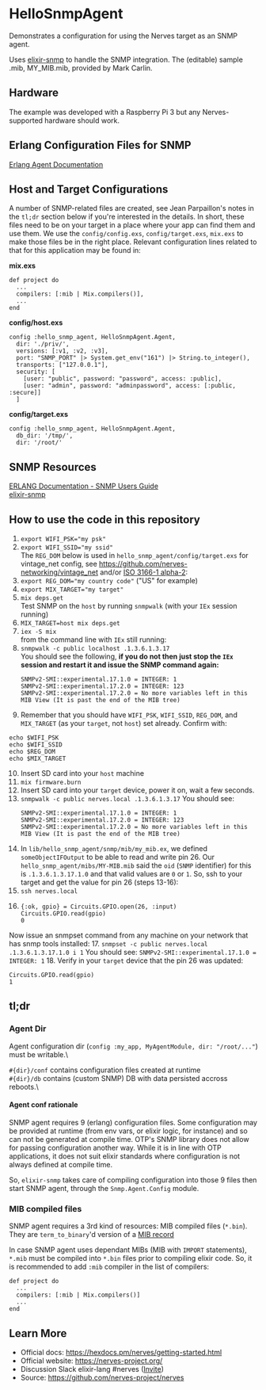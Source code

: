 # HelloSnmpAgent

Demonstrates a configuration for using the Nerves target as an SNMP agent.

Uses [elixir-snmp](https://github.com/jeanparpaillon/elixir-snmp) to handle the
SNMP integration. The (editable) sample .mib, MY_MIB.mib, provided by
Mark Carlin.

## Hardware

The example was developed with a Raspberry Pi 3 but any Nerves-supported
hardware should work.

## Erlang Configuration Files for SNMP
[Erlang Agent
Documentation](https://erlang.org/doc/apps/snmp/snmp_impl_example_agent.html#association-file)

## Host and Target Configurations

A number of SNMP-related files are created, see Jean Parpaillon's notes in the
`tl;dr` section below if you're interested in the details. In short, these files
need to be on your target in a place where your app can find them and use them.
We use the `config/config.exs`, `config/target.exs`, `mix.exs` to make those
files be in the right place. Relevant configuration lines related to that for
this application may be found in:

**mix.exs**
```
def project do
  ...
  compilers: [:mib | Mix.compilers()],
  ...
end
```

**config/host.exs**
```
config :hello_snmp_agent, HelloSnmpAgent.Agent,
  dir: './priv/',
  versions: [:v1, :v2, :v3],
  port: "SNMP_PORT" |> System.get_env("161") |> String.to_integer(),
  transports: ["127.0.0.1"],
  security: [
    [user: "public", password: "password", access: :public],
    [user: "admin", password: "adminpassword", access: [:public, :secure]]
  ]
```

**config/target.exs**  
```
config :hello_snmp_agent, HelloSnmpAgent.Agent,
  db_dir: '/tmp/',
  dir: '/root/'
```

## SNMP Resources
[ERLANG Documentation - SNMP Users Guide](http://erlang.org/doc/apps/snmp/snmp_intro.html)  
[elixir-snmp](https://github.com/jeanparpaillon/elixir-snmp)


## How to use the code in this repository
1. `export WIFI_PSK="my psk"`
2. `export WIFI_SSID="my ssid"`\
The `REG_DOM` below is used in `hello_snmp_agent/config/target.exs` for
vintage_net config, see https://github.com/nerves-networking/vintage_net and/or
[ISO 3166-1 alpha-2](https://en.wikipedia.org/wiki/ISO_3166-1_alpha-2):
3. `export REG_DOM="my country code"` ("US" for example)
4. `export MIX_TARGET="my target"`
5. `mix deps.get`\
Test SNMP on the `host` by running `snmpwalk` (with your `IEx` session running)
6. `MIX_TARGET=host mix deps.get`
7. `iex -S mix`\
from the command line with `IEx` still running:
8. `snmpwalk -c public localhost .1.3.6.1.3.17`\
  You should see the following, **if you do not then just stop the `IEx`
  session and restart it and issue the SNMP command again:**
    ```
    SNMPv2-SMI::experimental.17.1.0 = INTEGER: 1
    SNMPv2-SMI::experimental.17.2.0 = INTEGER: 123
    SNMPv2-SMI::experimental.17.2.0 = No more variables left in this MIB View (It is past the end of the MIB tree)
    ```
9. Remember that you should have `WIFI_PSK`, `WIFI_SSID`, `REG_DOM`, and
`MIX_TARGET` (as your `target`, not `host`) set already. Confirm with:
```
echo $WIFI_PSK
echo $WIFI_SSID
echo $REG_DOM
echo $MIX_TARGET
```
10. Insert SD card into your `host` machine
11. `mix firmware.burn`
12. Insert SD card into your `target` device, power it on, wait a few seconds.
13. `snmpwalk -c public nerves.local .1.3.6.1.3.17`
  You should see:
    ```
    SNMPv2-SMI::experimental.17.1.0 = INTEGER: 1
    SNMPv2-SMI::experimental.17.2.0 = INTEGER: 123
    SNMPv2-SMI::experimental.17.2.0 = No more variables left in this MIB View (It is past the end of the MIB tree)
    ```
14. In `lib/hello_snmp_agent/snmp/mib/my_mib.ex`, we defined
  `someObjectIFOutput` to be able to read and write pin 26. Our
  `hello_snmp_agent/mibs/MY-MIB.mib` said the `oid` (`SNMP` identifier) for this
  is `.1.3.6.1.3.17.1.0` and that valid values are `0` or `1`. So, ssh to your
  target and get the value for pin 26 (steps 13-16):
15. `ssh nerves.local`
16. ```
    {:ok, gpio} = Circuits.GPIO.open(26, :input)
    Circuits.GPIO.read(gpio)
    0
    ```
Now issue an snmpset command from any machine on your network that has snmp
tools installed:
17. `snmpset -c public nerves.local .1.3.6.1.3.17.1.0 i 1`
  You should see: `SNMPv2-SMI::experimental.17.1.0 = INTEGER: 1`
18. Verify in your `target` device that the pin 26 was updated:
  ```
  Circuits.GPIO.read(gpio)
  1
  ```

## tl;dr

### Agent Dir
Agent configuration dir (`config :my_app, MyAgentModule, dir: "/root/..."`)
must be writable.\

`#{dir}/conf` contains configuration files created at runtime\
`#{dir}/db` contains (custom SNMP) DB with data persisted accross reboots.\


#### Agent conf rationale
SNMP agent requires 9 (erlang) configuration files. Some configuration may be
provided at runtime (from env vars, or elixir logic, for instance) and so can
not be generated at compile time. OTP's SNMP library does not allow for passing
configuration another way. While it is in line with OTP applications, it does
not suit elixir standards where configuration is not always defined at compile
time.

So, `elixir-snmp` takes care of compiling configuration into those 9 files then
start SNMP agent, through the `Snmp.Agent.Config` module.

### MIB compiled files
SNMP agent requires a 3rd kind of resources: MIB compiled files (`*.bin`). They
are `term_to_binary`'d version of a [MIB
record](https://github.com/erlang/otp/blob/master/lib/snmp/include/snmp_types.hrl#L215)

In case SNMP agent uses dependant MIBs (MIB with `IMPORT` statements), `*.mib`
must be compiled into `*.bin` files prior to compiling elixir code. So, it is
recommended to add `:mib` compiler in the list of compilers:
```
def project do
  ...
  compilers: [:mib | Mix.compilers()]
  ...
end
```
## Learn More

* Official docs: https://hexdocs.pm/nerves/getting-started.html
* Official website: https://nerves-project.org/
* Discussion Slack elixir-lang #nerves ([Invite](https://elixir-slackin.herokuapp.com/))
* Source: https://github.com/nerves-project/nerves
